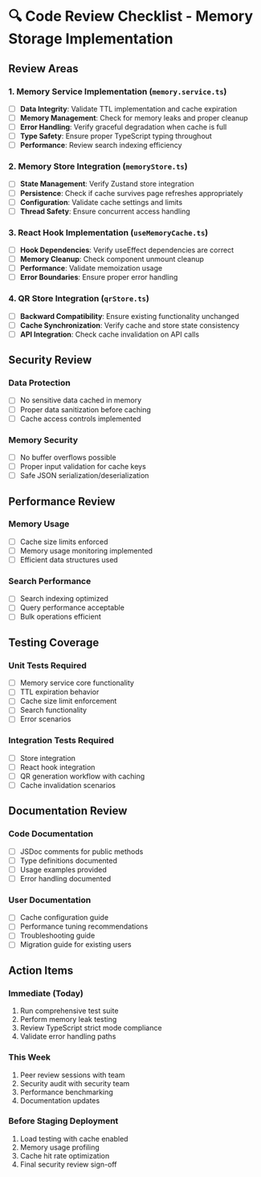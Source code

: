 # 🔍 Code Review Checklist - Memory Storage Implementation

## Review Areas

### 1. Memory Service Implementation (`memory.service.ts`)
- [ ] **Data Integrity**: Validate TTL implementation and cache expiration
- [ ] **Memory Management**: Check for memory leaks and proper cleanup
- [ ] **Error Handling**: Verify graceful degradation when cache is full
- [ ] **Type Safety**: Ensure proper TypeScript typing throughout
- [ ] **Performance**: Review search indexing efficiency

### 2. Memory Store Integration (`memoryStore.ts`)
- [ ] **State Management**: Verify Zustand store integration
- [ ] **Persistence**: Check if cache survives page refreshes appropriately
- [ ] **Configuration**: Validate cache settings and limits
- [ ] **Thread Safety**: Ensure concurrent access handling

### 3. React Hook Implementation (`useMemoryCache.ts`)
- [ ] **Hook Dependencies**: Verify useEffect dependencies are correct
- [ ] **Memory Cleanup**: Check component unmount cleanup
- [ ] **Performance**: Validate memoization usage
- [ ] **Error Boundaries**: Ensure proper error handling

### 4. QR Store Integration (`qrStore.ts`)
- [ ] **Backward Compatibility**: Ensure existing functionality unchanged
- [ ] **Cache Synchronization**: Verify cache and store state consistency
- [ ] **API Integration**: Check cache invalidation on API calls

## Security Review

### Data Protection
- [ ] No sensitive data cached in memory
- [ ] Proper data sanitization before caching
- [ ] Cache access controls implemented

### Memory Security
- [ ] No buffer overflows possible
- [ ] Proper input validation for cache keys
- [ ] Safe JSON serialization/deserialization

## Performance Review

### Memory Usage
- [ ] Cache size limits enforced
- [ ] Memory usage monitoring implemented
- [ ] Efficient data structures used

### Search Performance
- [ ] Search indexing optimized
- [ ] Query performance acceptable
- [ ] Bulk operations efficient

## Testing Coverage

### Unit Tests Required
- [ ] Memory service core functionality
- [ ] TTL expiration behavior
- [ ] Cache size limit enforcement
- [ ] Search functionality
- [ ] Error scenarios

### Integration Tests Required
- [ ] Store integration
- [ ] React hook integration
- [ ] QR generation workflow with caching
- [ ] Cache invalidation scenarios

## Documentation Review

### Code Documentation
- [ ] JSDoc comments for public methods
- [ ] Type definitions documented
- [ ] Usage examples provided
- [ ] Error handling documented

### User Documentation
- [ ] Cache configuration guide
- [ ] Performance tuning recommendations
- [ ] Troubleshooting guide
- [ ] Migration guide for existing users

## Action Items

### Immediate (Today)
1. Run comprehensive test suite
2. Perform memory leak testing
3. Review TypeScript strict mode compliance
4. Validate error handling paths

### This Week
1. Peer review sessions with team
2. Security audit with security team
3. Performance benchmarking
4. Documentation updates

### Before Staging Deployment
1. Load testing with cache enabled
2. Memory usage profiling
3. Cache hit rate optimization
4. Final security review sign-off